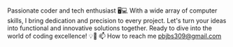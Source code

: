  Passionate coder and tech enthusiast 🖥️💻 With a wide array of computer skills, I bring dedication and precision to every project. 
 Let's turn your ideas into functional and innovative solutions together. 
 Ready to dive into the world of coding excellence! 💡🚀
📫 How to reach me pbjbs309@gmail.com

<!---
pbjb/pbjb is a ✨ special ✨ repository because its `README.md` (this file) appears on your GitHub profile.
You can click the Preview link to take a look at your changes.
--->
